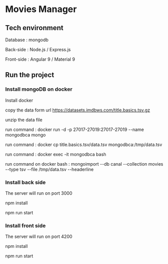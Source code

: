 # Movies Manager

## Tech environment
Database : mongodb

Back-side : Node.js / Express.js

Front-side : Angular 9 / Material 9

## Run the project

### Install mongoDB on docker 
Install docker

copy the data form url  https://datasets.imdbws.com/title.basics.tsv.gz

unzip the data file 

run command : docker run -d -p 27017-27019:27017-27019  --name mongodbca mongo

run command : docker cp title.basics.tsv/data.tsv mongodbca:/tmp/data.tsv

run command : docker exec -it mongodbca bash

run command on docker bash :  mongoimport --db canal --collection movies  --type tsv --file /tmp/data.tsv --headerline

### Install back side
The server will run on port 3000

npm install 

npm run start 

### Install front side
The server will run on port 4200

npm install 

npm run start 



